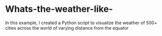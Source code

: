 # Whats-the-weather-like-
In this example, I created a Python script to visualize the weather of 500+ cities across the world of varying distance from the equator

